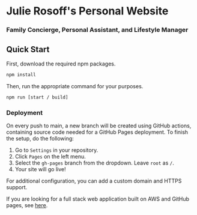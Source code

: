 # Julie Rosoff's Personal Website

### Family Concierge, Personal Assistant, and Lifestyle Manager

## Quick Start

First, download the required npm packages.

```bash
npm install
```

Then, run the appropriate command for your purposes.

```bash
npm run [start / build]
```

### Deployment

On every push to main, a new branch will be created using GitHub actions, containing source code needed for a GitHub Pages deployment. To finish the setup, do the following:

1. Go to `Settings` in your repository.
2. Click `Pages` on the left menu.
3. Select the `gh-pages` branch from the dropdown. Leave `root` as `/`.
4. Your site will go live!

For additional configuration, you can add a custom domain and HTTPS support.

If you are looking for a full stack web application built on AWS and GitHub pages, see [here](https://github.com/mrrosoff/React-Lambda-Full-Stack).
